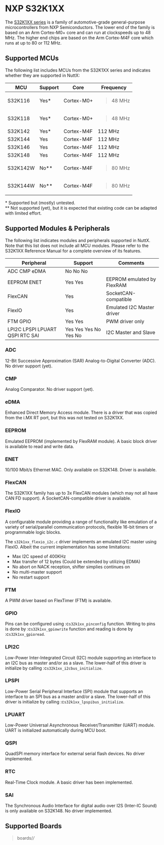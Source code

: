 # NXP S32K1XX

The [S32K1XX
series](https://www.nxp.com/products/processors-and-microcontrollers/s32-automotive-platform/s32k-general-purpose-mcus/s32k1-microcontrollers-for-general-purpose:S32K1)
is a family of automotive-grade general-purpose microcontrollers from
NXP Semiconductors. The lower end of the family is based on an Arm
Cortex-M0+ core and can run at clockspeeds up to 48 MHz. The higher end
chips are based on the Arm Cortex-M4F core which runs at up to 80 or 112
MHz.

## Supported MCUs

The following list includes MCUs from the S32K1XX series and indicates
whether they are supported in NuttX:

<table>
<thead>
<tr class="header">
<th>MCU</th>
<th>Support</th>
<th>Core</th>
<th>Frequency</th>
</tr>
</thead>
<tbody>
<tr class="odd">
<td>S32K116</td>
<td>Yes*</td>
<td>Cortex-M0+</td>
<td><blockquote>
<p>48 MHz</p>
</blockquote></td>
</tr>
<tr class="even">
<td>S32K118</td>
<td>Yes*</td>
<td>Cortex-M0+</td>
<td><blockquote>
<p>48 MHz</p>
</blockquote></td>
</tr>
<tr class="odd">
<td>S32K142</td>
<td>Yes*</td>
<td>Cortex-M4F</td>
<td>112 MHz</td>
</tr>
<tr class="even">
<td>S32K144</td>
<td>Yes</td>
<td>Cortex-M4F</td>
<td>112 MHz</td>
</tr>
<tr class="odd">
<td>S32K146</td>
<td>Yes</td>
<td>Cortex-M4F</td>
<td>112 MHz</td>
</tr>
<tr class="even">
<td>S32K148</td>
<td>Yes</td>
<td>Cortex-M4F</td>
<td>112 MHz</td>
</tr>
<tr class="odd">
<td>S32K142W</td>
<td>No**</td>
<td>Cortex-M4F</td>
<td><blockquote>
<p>80 MHz</p>
</blockquote></td>
</tr>
<tr class="even">
<td>S32K144W</td>
<td>No**</td>
<td>Cortex-M4F</td>
<td><blockquote>
<p>80 MHz</p>
</blockquote></td>
</tr>
</tbody>
</table>

\* Supported but (mostly) untested.  
\*\* Not supported (yet), but it is expected that existing code can be
adapted with limited effort.

## Supported Modules & Peripherals

The following list indicates modules and peripherals supported in NuttX.
Note that this list does not include all MCU modules. Please refer to
the S32K1XX Reference Manual for a complete overview of its features.

| Peripheral                      | Support               | Comments                   |
| ------------------------------- | --------------------- | -------------------------- |
| ADC CMP eDMA                    | No No No              |                            |
| EEPROM ENET                     | Yes Yes               | EEPROM emulated by FlexRAM |
| FlexCAN                         | Yes                   | SocketCAN-compatible       |
| FlexIO                          | Yes                   | Emulated I2C Master driver |
| FTM GPIO                        | Yes Yes               | PWM driver only            |
| LPI2C LPSPI LPUART QSPI RTC SAI | Yes Yes Yes No Yes No | I2C Master and Slave       |

### ADC

12-Bit Successive Approximation (SAR) Analog-to-Digital Converter (ADC).
No driver support (yet).

### CMP

Analog Comparator. No driver support (yet).

### eDMA

Enhanced Direct Memory Access module. There is a driver that was copied
from the i.MX RT port, but this was not tested on S32K1XX.

### EEPROM

Emulated EEPROM (implemented by FlexRAM module). A basic block driver is
available to read and write data.

### ENET

10/100 Mbit/s Ethernet MAC. Only available on S32K148. Driver is
available.

### FlexCAN

The S32K1XX family has up to 3x FlexCAN modules (which may not all have
CAN FD support). A SocketCAN-compatible driver is available.

### FlexIO

A configurable module providing a range of functionality like emulation
of a variety of serial/parallel communication protocols, flexible 16-bit
timers or programmable logic blocks.

The `s32k1xx_flexio_i2c.c` driver implements an emulated I2C master
using FlexIO. Albeit the current implementation has some limitations:

  - Max I2C speed of 400KHz
  - Max transfer of 12 bytes (Could be extended by utilizing EDMA)
  - No abort on NACK reception, shifter simplies continues on
  - No multi-master support
  - No restart support

### FTM

A PWM driver based on FlexTimer (FTM) is available.

### GPIO

Pins can be configured using :c`s32k1xx_pinconfig` function. Writing to
pins is done by :c`s32k1xx_gpiowrite` function and reading is done by
:c`s32k1xx_gpioread`.

### LPI2C

Low-Power Inter-Integrated Circuit (I2C) module supporting an interface
to an I2C bus as master and/or as a slave. The lower-half of this driver
is initialize by calling :c`s32k1xx_i2cbus_initialize`.

### LPSPI

Low-Power Serial Peripheral Interface (SPI) module that supports an
interface to an SPI bus as a master and/or a slave. The lower-half of
this driver is initialize by calling :c`s32k1xx_lpspibus_initialize`.

### LPUART

Low-Power Universal Asynchronous Receiver/Transmitter (UART) module.
UART is initialized automatically during MCU boot.

### QSPI

QuadSPI memory interface for external serial flash devices. No driver
implemented.

### RTC

Real-Time Clock module. A basic driver has been implemented.

### SAI

The Synchronous Audio Interface for digital audio over I2S (Inter-IC
Sound) is only available on S32K148. No driver implemented.

## Supported Boards

> boards/*/*
